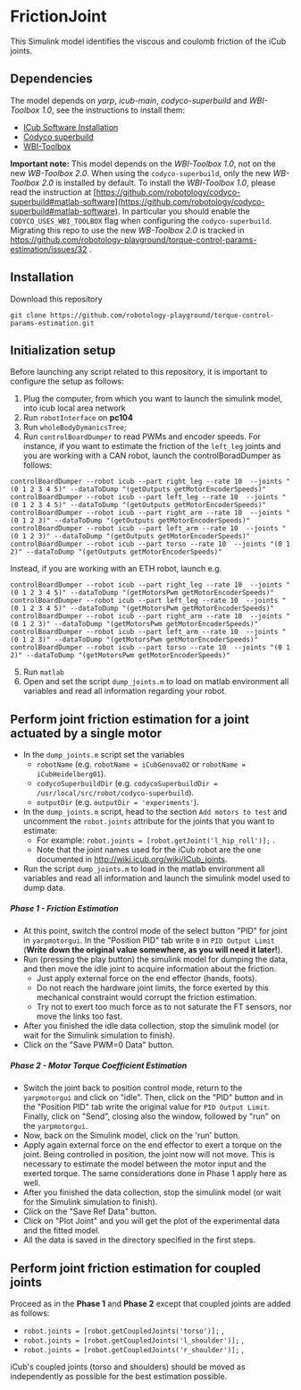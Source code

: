 # FrictionJoint
This Simulink model identifies the viscous and coulomb friction of the iCub joints. 

## Dependencies
The model depends on *yarp*, *icub-main*, *codyco-superbuild* and *WBI-Toolbox 1.0*, see the instructions to install them:
- [ICub Software Installation](http://wiki.icub.org/wiki/ICub_Software_Installation)
- [Codyco superbuild](https://github.com/robotology/codyco-superbuild)
- [WBI-Toolbox](https://github.com/robotology-playground/WBI-Toolbox)

**Important note:**
This model depends on the *WBI-Toolbox 1.0*, not on the new *WB-Toolbox 2.0*. When using the 
`codyco-superbuild`, only the new *WB-Toolbox 2.0* is installed by default. To install the *WBI-Toolbox 1.0*, please read 
the instruction at [https://github.com/robotology/codyco-superbuild#matlab-software](https://github.com/robotology/codyco-superbuild#matlab-software). In particular you should enable the `CODYCO_USES_WBI_TOOLBOX` flag when configuring the `codyco-superbuild`. Migrating this repo to use the new *WB-Toolbox 2.0* is tracked in https://github.com/robotology-playground/torque-control-params-estimation/issues/32 . 

## Installation
Download this repository
```
git clone https://github.com/robotology-playground/torque-control-params-estimation.git
```
## Initialization setup
Before launching any script related to this repository, it is important to configure the setup as follows:

1. Plug the computer, from which you want to launch the simulink model, into icub local area network
2. Run `robotInterface` on **pc104**
3. Run `wholeBodyDymanicsTree`;
4. Run `controlBoardDumper` to read PWMs and encoder speeds. For instance, if you want to estimate the friction of the `left_leg` joints and you are working with a CAN robot, launch the controlBoradDumper as follows:
```
controlBoardDumper --robot icub --part right_leg --rate 10  --joints "(0 1 2 3 4 5)" --dataToDump "(getOutputs getMotorEncoderSpeeds)"
controlBoardDumper --robot icub --part left_leg --rate 10  --joints "(0 1 2 3 4 5)" --dataToDump "(getOutputs getMotorEncoderSpeeds)"
controlBoardDumper --robot icub --part right_arm --rate 10  --joints "(0 1 2 3)" --dataToDump "(getOutputs getMotorEncoderSpeeds)"
controlBoardDumper --robot icub --part left_arm --rate 10  --joints "(0 1 2 3)" --dataToDump "(getOutputs getMotorEncoderSpeeds)"
controlBoardDumper --robot icub --part torso --rate 10  --joints "(0 1 2)" --dataToDump "(getOutputs getMotorEncoderSpeeds)"
```

Instead, if you are working with an ETH robot, launch e.g.
```
controlBoardDumper --robot icub --part right_leg --rate 10  --joints "(0 1 2 3 4 5)" --dataToDump "(getMotorsPwm getMotorEncoderSpeeds)"
controlBoardDumper --robot icub --part left_leg --rate 10  --joints "(0 1 2 3 4 5)" --dataToDump "(getMotorsPwm getMotorEncoderSpeeds)"
controlBoardDumper --robot icub --part right_arm --rate 10  --joints "(0 1 2 3)" --dataToDump "(getMotorsPwm getMotorEncoderSpeeds)"
controlBoardDumper --robot icub --part left_arm --rate 10  --joints "(0 1 2 3)" --dataToDump "(getMotorsPwm getMotorEncoderSpeeds)"
controlBoardDumper --robot icub --part torso --rate 10  --joints "(0 1 2)" --dataToDump "(getMotorsPwm getMotorEncoderSpeeds)"
```

5. Run `matlab` 
6. Open and set the script `dump_joints.m` to load on matlab environment all variables and read all information regarding your robot. 

## Perform joint friction estimation for a joint actuated by a single motor
- In the `dump_joints.m` script set the variables
  - `robotName` (e.g. `robotName = iCubGenova02` or `robotName = iCubHeidelberg01`).
  - `codycoSuperbuildDir` (e.g. `codycoSuperbuildDir = /usr/local/src/robot/codyco-superbuild`).
  - `outputDir` (e.g. `outputDir = 'experiments'`).
- In the `dump_joints.m` script, head to the section `Add motors to test` and uncomment the `robot.joints` attribute for the joints that you want to estimate:
  - For example: `robot.joints = [robot.getJoint('l_hip_roll')];` .
  - Note that the joint names used for the iCub robot are the one documented in http://wiki.icub.org/wiki/ICub_joints.
- Run the script `dump_joints.m` to load in the matlab environment all variables and read all information and launch the simulink model used to dump data. 

##### Phase 1 - Friction Estimation
- At this point, switch the control mode of the select button "PID" for joint in `yarpmotorgui`. In the "Position PID" tab write `0` in `PID Output Limit` (**Write down the original value somewhere, as you will need it later!**).
- Run (pressing the play button) the simulink model for dumping the data, and then move the idle joint to acquire information about the friction. 
  - Just apply external force on the end effector (hands, foots). 
  - Do not reach the hardware joint limits, the force exerted by this mechanical constraint would corrupt the friction estimation.
  -  Try not to exert too much force as to not saturate the FT sensors, nor move the links too fast. 
- After you finished the idle data collection, stop the simulink model (or wait for the Simulink simulation to finish).
- Click on the "Save PWM=0 Data" button.

##### Phase 2 - Motor Torque Coefficient Estimation
- Switch the joint back to position control mode, return to the `yarpmotorgui` and click on "idle". Then, click on the "PID" button and in the "Position PID" tab write the original value for `PID Output Limit`. Finally, click on "Send", closing also the window, followed by "run" on the `yarpmotorgui`.
- Now, back on the Simulink model, click on the 'run' button.
- Apply again external force on the end effector to exert a torque on the joint. Being controlled in position, the joint now will not move. This is necessary to estimate the model between the motor input and the exerted torque. The same considerations done in Phase 1 apply here as well.
- After you finished the data collection, stop the simulink model (or wait for the Simulink simulation to finish).
- Click on the "Save Ref Data" button. 
- Click on "Plot Joint" and you will get the plot of the experimental data and the fitted model. 
- All the data is saved in the directory specified in the first steps. 

## Perform joint friction estimation for coupled joints
Proceed as in the **Phase 1** and **Phase 2** except that coupled joints are added as follows:
- `robot.joints = [robot.getCoupledJoints('torso')];` ,
- `robot.joints = [robot.getCoupledJoints('l_shoulder')];` ,
- `robot.joints = [robot.getCoupledJoints('r_shoulder')];` ,

iCub's coupled joints (torso and shoulders) should be moved as independently as possible for the best estimation possible.
